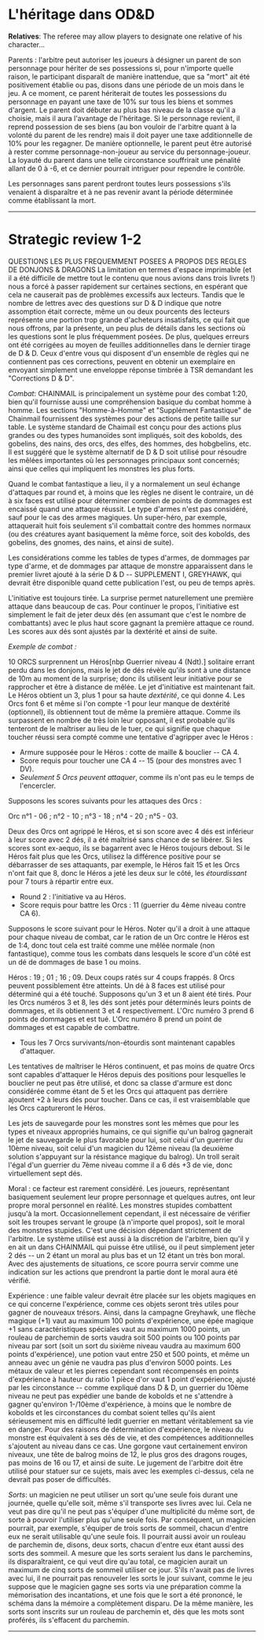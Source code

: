 # L'héritage dans OD&D

**Relatives**: The referee may allow players to designate one relative of his character...

Parents : l'arbitre peut autoriser les joueurs à désigner un parent de son personnage pour hériter de ses possessions si, pour n'importe quelle raison, le participant disparaît de manière inattendue, que sa "mort" ait été positivement établie ou pas, disons dans une période de un mois dans le jeu. A ce moment, ce parent hériterait de toutes les possessions du personnage en payant une taxe de 10% sur tous les biens et sommes d'argent. Le parent doit débuter au plus bas niveau de la classe qu'il a choisie, mais il aura l'avantage de l'héritage. Si le personnage revient, il reprend possession de ses biens (au bon vouloir de l'arbitre quant à la volonté du parent de les rendre) mais il doit payer une taxe additionnelle de 10% pour les regagner. De manière optionnelle, le parent peut être autorisé à rester comme personnage-non-joueur au service du personnage-joueur. La loyauté du parent dans une telle circonstance souffrirait une pénalité allant de 0 à -6, et ce dernier pourrait intriguer pour rependre le contrôle.

Les personnages sans parent perdront toutes leurs possessions s'ils venaient à disparaître et à ne pas revenir avant la période déterminée comme établissant la mort.

--------------------------------------------------------------------------

# Strategic review 1-2

QUESTIONS LES PLUS FREQUEMMENT POSEES A PROPOS DES REGLES DE DONJONS & DRAGONS
La limitation en termes d'espace imprimable (et il a été difficile de mettre tout le contenu que nous avions dans trois livrets !) nous a forcé à passer rapidement sur certaines sections, en espérant que cela ne causerait pas de problèmes excessifs aux lecteurs. Tandis que le nombre de lettres avec des questions sur D & D indique que notre assomption était correcte, même un ou deux pourcents des lecteurs représente une portion trop grande d'acheteurs insatisfaits, ce qui fait que nous offrons, par la présente, un peu plus de détails dans les sections où les questions sont le plus fréquemment posées. De plus, quelques erreurs ont été corrigées au moyen de feuilles additionnelles dans le dernier tirage de D & D. Ceux d'entre vous qui disposent d'un ensemble de règles qui ne contiennent pas ces corrections, peuvent en obtenir un exemplaire en envoyant simplement une enveloppe réponse timbrée à TSR demandant les "Corrections D & D".

_Combat_: CHAINMAIL is principalement un système pour des combat 1:20, bien qu'il fournisse aussi une compréhension basique du combat homme à homme. Les sections "Homme-à-Homme" et "Supplément Fantastique" de Chainmail fournissent des systèmes pour des actions de petite taille sur table. Le système standard de Chaimail est conçu pour des actions plus grandes ou des types humanoïdes sont impliqués, soit des kobolds, des gobelins, des nains, des orcs, des elfes, des hommes, des hobgbelins, etc. Il est suggéré que le système alternatif de D & D soit utilisé pour résoudre les mêlées importantes où les personnages principaux sont concernés; ainsi que celles qui impliquent les monstres les plus forts.

Quand le combat fantastique a lieu, il y a normalement un seul échange d'attaques par round et, à moins que les règles ne disent le contraire, un dé à six faces est utilisé pour déterminer combien de points de dommages est encaissé quand une attaque réussit. Le type d'armes n'est pas considéré, sauf pour le cas des armes magiques. Un super-héro, par exemple, attaquerait huit fois seulement s'il combattait contre des hommes normaux (ou des créatures ayant basiquement la même force, soit des kobolds, des gobelins, des gnomes, des nains, et ainsi de suite).

Les considérations comme les tables de types d'armes, de dommages par type d'arme, et de dommages par attaque de monstre apparaissent dans le premier livret ajouté à la série D & D -- SUPPLEMENT I, GREYHAWK, qui devrait être disponible quand cette publication l'est, ou peu de temps après.

L'initiative est toujours tirée. La surprise permet naturellement une première attaque dans beaucoup de cas. Pour continuer le propos, l'initiative est simplement le fait de jeter deux dés (en assumant que c'est le nombre de combattants) avec le plus haut score gagnant la première attaque ce round. Les scores aux dés sont ajustés par la dextérité et ainsi de suite.

_Exemple de combat :_

10 ORCS surprennent un Héros[nbp Guerrier niveau 4 (Ndt).] solitaire errant perdu dans les donjons, mais le jet de dés révèle qu'ils sont à une distance de 10m au moment de la surprise; donc ils utilisent leur initiative pour se rapprocher et être à distance de mêlée. Le jet d'initiative est maintenant fait. Le Héros obtient un 3, plus 1 pour sa haute _dextérité_, ce qui donne 4. Les Orcs font 6 et même si l'on compte -1 pour leur manque de dextérité (optionnel), ils obtiennent tout de même la première attaque. Comme ils surpassent en nombre de très loin leur opposant, il est probable qu'ils tenteront de le maîtriser au lieu de le tuer, ce qui signifie que chaque toucher réussi sera compté comme une tentative d'agripper  avec le Héros :

* Armure supposée pour le Héros : cotte de maille & bouclier -- CA 4.
* Score requis pour toucher une CA 4 -- 15 (pour des monstres avec 1 DV).
* _Seulement 5 Orcs peuvent attaquer_, comme ils n'ont pas eu le temps de l'encercler.

Supposons les scores suivants pour les attaques des Orcs :

Orc n°1 - 06 ; n°2 - 10 ; n°3 - 18 ; n°4 - 20 ; n°5 - 03.

Deux des Orcs ont agrippé le Héros, et si son score avec 4 dés est inférieur à leur score avec 2 dés, il a été maîtrisé sans chance de se libérer. Si les scores sont ex-aequo, ils se bagarrent avec le Héros toujours debout. Si le Héros fait plus que les Orcs, utilisez la différence positive pour se débarrasser de ses attaquants, par exemple, le Héros fait 15 et les Orcs n'ont fait que 8, donc le Héros a jeté les deux sur le côté, les _étourdissant_ pour 7 tours à répartir entre eux.

* Round 2 : l'initiative va au Héros.
* Score requis pour battre les Orcs : 11 (guerrier du 4ème niveau contre CA 6).

Supposons le score suivant pour le Héros. Noter qu'il a droit à une attaque pour chaque niveau de combat, car le ration de un Orc contre le Héros est de 1:4, donc tout cela est traité comme une mêlée normale (non fantastique), comme tous les combats dans lesquels le score d'un côté est un dé de dommages de base 1 ou moins.

Héros : 19 ; 01 ; 16 ; 09. Deux coups ratés sur 4 coups frappés. 8 Orcs peuvent possiblement être atteints. Un dé à 8 faces est utilisé pour déterminé qui a été touché. Supposons qu'un 3 et un 8 aient été tirés. Pour les Orcs numéros 3 et 8, les dés sont jetés pour déterminés leurs points de dommages, et ils obtiennent 3 et 4 respectivement. L'Orc numéro 3 prend 6 points de dommages et est tué. L'Orc numéro 8 prend un point de dommages et est capable de combattre.

* Tous les 7 Orcs survivants/non-étourdis sont maintenant capables d'attaquer.

Les tentatives de maîtriser le Héros continuent, et pas moins de quatre Orcs sont capables d'attaquer le Héros depuis des positions pour lesquelles le bouclier ne peut pas être utilisé, et donc sa classe d'armure est donc considérée comme étant de 5 et les Orcs qui attaquent pas derrière ajoutent +2 à leurs dés pour toucher. Dans ce cas, il est vraisemblable que les Orcs captureront le Héros.

Les jets de sauvegarde pour les monstres sont les mêmes que pour les types et niveaux appropriés humains, ce qui signifie qu'un balrog gagnerait le jet de sauvegarde le plus favorable pour lui, soit celui d'un guerrier du 10ème niveau, soit celui d'un magicien du 12ème niveau (la deuxième solution s'appuyant sur la résistance magique du balrog). Un troll serait l'égal d'un guerrier du 7ème niveau comme il a 6 dés +3 de vie, donc virtuellement sept dés.

Moral : ce facteur est rarement considéré. Les joueurs, représentant basiquement seulement leur propre personnage et quelques autres, ont leur propre moral personnel en réalité. Les monstres stupides combattent jusqu'à la mort. Occasionnellement cependant, il est nécessaire de vérifier soit les troupes servant le groupe (à n'importe quel propos), soit le moral des monstres stupides. C'est une décision dépendant strictement de l'arbitre. Le système utilisé est aussi à la discrétion de l'arbitre, bien qu'il y en ait un dans CHAINMAIL qui puisse être utilisé, ou il peut simplement jeter 2 dés -- un 2 étant un moral au plus bas et un 12 étant un très bon moral. Avec des ajustements de situations, ce score pourra servir comme une indication sur les actions que prendront la partie dont le moral aura été vérifié.

Expérience : une faible valeur devrait être placée sur les objets magiques en ce qui concerne l'expérience, comme ces objets seront très utiles pour gagner de nouveaux trésors. Ainsi, dans la campagne Greyhawk, une flèche magique (+1) vaut au maximum 100 points d'expérience, une épée magique +1 sans caractéristiques spéciales vaut au maximum 1000 points, un rouleau de parchemin de sorts vaudra soit 500 points ou 100 points par niveau par sort (soit un sort du sixième niveau vaudra au maximum 600 points d'expérience), une potion vaut entre 250 et 500 points, et même un anneau avec un génie ne vaudra pas plus d'environ 5000 points. Les métaux de valeur et les pierres cependant sont récompensés en points d'expérience à hauteur du ratio 1 pièce d'or vaut 1 point d'expérience, ajusté par les circonstance -- comme expliqué dans D & D, un guerrier du 10ème niveau ne peut pas expédier une bande de kobolds et ne s'attendre à gagner qu'environ 1-/10ème d'expérience, à moins que le nombre de kobolds et les circonstances du combat soient telles qu'ils aient sérieusement mis en difficulté ledit guerrier en mettant véritablement sa vie en danger. Pour des raisons de détermination d'expérience, le niveau du monstre est équivalent à ses dés de vie, et des compétences additionnelles s'ajoutent au niveau dans ce cas. Une gorgone vaut certainement environ niveaux, une tête de  balrog moins de 12, le plus gros des dragons rouges, pas moins de 16 ou 17, et ainsi de suite. Le jugement de l'arbitre doit être utilisé pour statuer sur ce sujets, mais avec les exemples ci-dessus, cela ne devrait pas poser de difficultés.

_Sorts_: un magicien ne peut utiliser un sort qu'une seule fois durant une journée, quelle qu'elle soit, même s'il transporte ses livres avec lui. Cela ne veut pas dire qu'il ne peut pas s'équiper d'une multiplicité du même sort, de sorte à pouvoir l'utiliser plus qu'une seule fois. Par conséquent, un magicien pourrait, par exemple, s'équiper de trois sorts de sommeil, chacun d'entre eux ne serait utilisable qu'une seule fois. Il pourrait aussi avoir un rouleau de parchemin de, disons, deux sorts, chacun d'entre eux étant aussi des sorts des sommeil. A mesure que les sorts seraient lus dans le parchemins, ils disparaîtraient, ce qui veut dire qu'au total, ce magicien aurait un maximum de cinq sorts de sommeil utiliser ce jour. S'ils n'avait pas de livres avec lui, il ne pourrait pas renouveler les sorts le jour suivant, comme le jeu suppose que le magicien gagne ses sorts via une préparation comme la mémorisation des incantations, et une fois que le sort a été prononcé, le schéma dans la mémoire a complètement disparu. De la même manière, les sorts sont inscrits sur un rouleau de parchemin et, dès que les mots sont proférés, ils s'effacent du parchemin.

---
